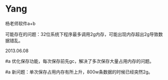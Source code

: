 Yang
====

杨老师软件a+b

可能存在的问题：32位系统下程序最多调用2g内存，可能出现内存超出2g导致数据错乱。

2013.06.08

#a 优化保存功能，每次保存前先gc，解决了多次保存大量占用内存的问题。

#a 新问题：单次保存占用内存有所上升，800w条数据的时候已经突然2g。
